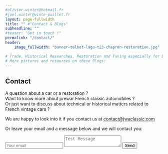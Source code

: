 ```yaml
---
#olivier.winter@hotmail.fr
#joel.winter@winte-puillet.fr
layout: page-fullwidth
title: "" #"Contact & Blogs"
subheadline: ""
#teaser: "Get in touch !"
permalink: "/contact/"
header:
    image_fullwidth: "banner-talbot-lago-t23-chapron-restoration.jpg"

# Trade, Historical Researches, Restoration and Tuning especially for Delage, Delahaye and Talbot-Lago.
# More pictures and resources on these Blogs:
---
```


## Contact
A question about a car or a restoration ?   
Want to know more about prewar French classic automobiles ?   
Or just want to discuss about technical or historical matters related to French vintage cars ?

We are happy to look into it if you contact us at [contact@jwaclassic.com](mailto:contact@jwaclassic.com)

Or leave your email and a message below and we will contact you:

<form method="POST" action="https://formspree.io/contact@jwaclassic.com">
  <input type="email" name="email" placeholder="Your email">
  <textarea name="message" placeholder="Test Message"></textarea>
  <button type="submit">Send</button>
</form>
